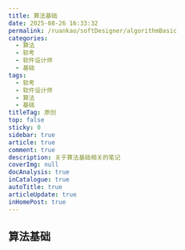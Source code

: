 ```yaml
---
title: 算法基础
date: 2025-08-26 16:33:32
permalink: /ruankao/softDesigner/algorithmBasic
categories:
  - 算法
  - 软考
  - 软件设计师
  - 基础
tags:
  - 软考
  - 软件设计师
  - 算法
  - 基础
titleTag: 原创
top: false
sticky: 0
sidebar: true
article: true
comment: true
description: 关于算法基础相关的笔记
coverImg: null
docAnalysis: true
inCatalogue: true
autoTitle: true
articleUpdate: true
inHomePost: true
---
```


## 算法基础